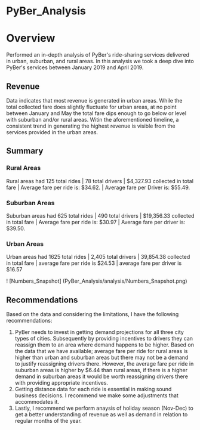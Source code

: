 # PyBer_Analysis

# Overview

Performed an in-depth analysis of PyBer's ride-sharing services delivered in urban, suburban, and rural areas. In this analysis we took a deep dive into PyBer's services between January 2019 and April 2019. 

## Revenue

Data indicates that most revenue is generated in urban areas. While the total collected fare does slightly fluctuate for urban areas, at no point between January and May the total fare dips enough to go below or level with suburban and/or rural areas. Witin the aforementioned timeline, a consistent trend in generating the highest revenue is visible from the services provided in the urban areas. 

## Summary

### Rural Areas

Rural areas had 125 total rides | 78 total drivers | $4,327.93 collected in total fare | Average fare per ride is: $34.62. | Average fare per Driver is: $55.49. 

### Suburban Areas

Suburban areas had 625 total rides | 490 total drivers | $19,356.33 collected in total fare | Average fare per ride is: $30.97 | Average fare per driver is: $39.50.

### Urban Areas

Urban areas had 1625 total rides | 2,405 total drivers | 39,854.38 collected in total fare | average fare per ride is $24.53 | average fare per driver is $16.57

! [Numbers_Snapshot] (PyBer_Analysis/analysis/Numbers_Snapshot.png) 

## Recommendations

Based on the data and considering the limitations, I have the following recommendations:

1. PyBer needs to invest in getting demand projections for all three city types of cities. Subsequently by providing incentives to drivers they can reassign them to an area where demand happens to be higher. Based on the data that we have available; average fare per ride for rural areas is higher than urban and suburban areas but there may not be a demand to justify reassigning drivers there. However, the average fare per ride in suburban areas is higher by $6.44 than rural areas, if there is a higher demand in suburban areas it would be worth reassigning drivers there with providing appropriate incentives. 
2. Getting distance data for each ride is essential in making sound business decisions. I recommend we make some adjustments that accommodates it. 
3. Lastly, I recommend we perform anaysis of holiday season (Nov-Dec) to get a better understanding of revenue as well as demand in relation to regular months of the year. 